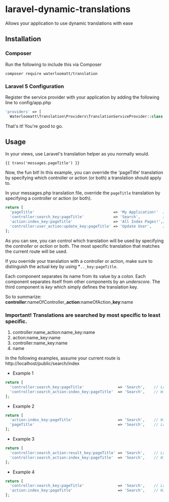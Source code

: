 # laravel-dynamic-translations
Allows your application to use dynamic translations with ease

## Installation
### Composer
Run the following to include this via Composer
```
composer require waterloomatt/translation
```
### Laravel 5 Configuration
Register the service provider with your application by adding the following line to config/app.php
```php
'providers' => [
  Waterloomatt\Translation\Providers\TranslationServiceProvider::class
```
That's it! You're good to go.

## Usage
In your views, use Laravel's translation helper as you normally would. 
```
{{ trans('messages.pageTitle') }}
```

Now, the fun bit! In this example, you can override the 'pageTitle' translation by specifying which controller or action (or both) a translation should apply to. 

In your messages.php translation file, override the `pageTitle` translation by specifying a controller or action (or both).
```php 
return [
  'pageTitle'                                   => 'My Application!'  // Applies to all pages
  'controller:search_key:pageTitle'             => 'Search',          // Applies to any action in `SearchController`
  'action:index_key:pageTitle'                  => 'All Index Pages!',// Applies to `index` action on any controller
  'controller:user_action:update_key:pageTitle' => 'Update User',     // Applies to `update` action on `Usercontroller`
];
```
As you can see, you can control which translation will be used by specifying the *controller* or *action* or both. The most specific translation that matches the current route will be used. 

If you override your translation with a controller or action, make sure to distinguish the actual key by using *`.._key:pageTitle`. 

Each component separates its name from its value by a *colon*. 
Each component separates itself from other components by an *underscore*. 
The third component is *key* which simply defines the translation key.

So to summarize: **controller**:nameOfController_**action**:nameOfAction_**key**:name

### Important! Translations are searched by most specific to least specific. 

1. controller:name_action:name_key:name
2. action:name_key:name
3. controller:name_key:name
4. name

In the following examples, assume your current route is http://localhost/public/search/index

* Example 1
```php 
return [
  'controller:search_key:pageTitle'               => 'Search',    // Loser
  'controller:search_action:index_key:pageTitle'  => 'Search',    // Winner!
];
```

* Example 2
```php 
return [
  'action:index_key:pageTitle'                    => 'Search',    // Winner!
  'pageTitle'                                     => 'Search',    // Loser
];
```

* Example 3
```php 
return [
  'controller:search_action:result_key:pageTitle' => 'Search',    // Loser
  'controller:search_action:index_key:pageTitle'  => 'Search',    // Winner!
];
```

* Example 4
```php 
return [
  'controller:search_key:pageTitle'               => 'Search',    // Loser
  'action:index_key:pageTitle'                    => 'Search',    // Winner!
];
```

